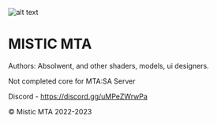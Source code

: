 ![alt text](https://i.imgur.com/Ov0wRiG.gif)
# MISTIC MTA

Authors: Absolwent, and other shaders, models, ui designers.

Not completed core for MTA:SA Server

Discord - https://discord.gg/uMPeZWrwPa




© Mistic MTA 2022-2023
